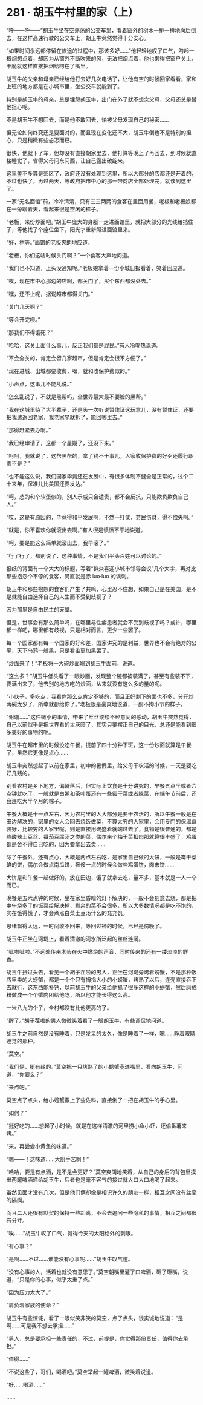 # 281 · 胡玉牛村里的家（上）

“呼——呼——”胡玉牛坐在空荡荡的公交车里，看着窗外的树木一排一排地向后倒去，在这样高速行驶的公交车上，胡玉牛竟然觉得十分安心。

“如果时间永远都停留在旅途的过程中，那该多好……”他轻轻地叹了口气，叼起一根烟想点着，却因为从窗外不断吹来的风，无法把烟点着，他也懒得把窗户关上，干脆就这样直接把烟给叼在了嘴里。

胡玉牛的父亲和母亲已经给他打去好几次电话了，让他有空的时候回家看看，家和上班的地方都是在小城市里，坐公交车就能到了。

特别是胡玉牛的母亲，总是埋怨胡玉牛，出门在外了就不想念父母，父母还总是替他担心呢。

不是胡玉牛不想回去，而是他不敢回去，怕被父母发现自己的秘密……

但无论如何终究还是要面对的，而且现在变化还不大，胡玉牛倒也不是特别的担心，只是稍微有些忐忑而已。

很快，他就下了车，但却没有直接朝家里去，他打算等晚上了再回去，到时候就直接睡觉了，省得父母问东问西，让自己露出破绽来。

这里差不多算是郊区了，政府还没有处理到这里，所以大部分的店都还是开着的，不过也快了，再过两天，等政府把市中心的那一带商店全部处理完，就该到这里了。

一家“无名面馆”前，冷冷清清，只有三三两两的食客在里面用餐，老板和老板娘都在一旁聊着天，看起来很是空闲的样子。

“老板，来份炒面吧。”胡玉牛庞大的身躯一走进面馆里，就把大部分的光线给挡住了，等他找了个座位坐下，阳光才重新照进面馆里来。

“好，稍等。”面馆的老板爽朗地应道。

“老板，你们这啥时候关门啊？”一个食客大声地问道。

“我们也不知道，上头没通知呢。”老板娘拿着一份小城日报看着，笑着回应道。

“唉，现在市中心那边的店啊，都关门了，买个东西都没处去。”

“嘿，还不止呢，据说超市都得关门。”

“关门几天啊？”

“等会开完呗。”

“那我们不得饿死？”

“哈哈，这关上面什么事儿，反正我们都是屁民。”有人冷嘲热讽道。

“不会全关的，肯定会留几家超市，但是肯定会很不方便了。”

“现在进城、出城都要收费，嘿，就和收保护费似的。”

“小声点，这事儿不能乱说。”

“怎么乱说了，不就是黑帮吗，全世界最大最不要脸的黑帮。”

“我在这城里待了大半辈子，还是头一次听说暂住证这玩意儿，没有暂住证，还要把我遣返回老家，我老家早就拆了，能回哪里去。”

“那得赶紧去办啊。”

“我已经申请了，这都一个星期了，还没下来。”

“呵呵，我就说了，这帮黑帮的，拿了钱不干事儿，人家收保护费的好歹还履行职责不是？”

“也不能这么说，我们国家毕竟还在发展中，有很多体制不健全是正常的，过个二十来年，保准儿比美国还要发达。”

“呵，怂的和个软蛋似的，别人示威只会谴责，都不会反抗，只能欺负欺负自己人。”

“哎，这是有原因的，毕竟得和平发展啊，不然一打仗，劳民伤财，得不偿失啊。”

“就是，你不喜欢你就滚出去啊。”有人很是愤愤不平地说道。

“呵，要是能这么简单就滚出去，我早滚了。”

“行了行了，都别说了，这种事情，不是我们平头百姓可以讨论的。”

报纸的背面有一个大大的标题，写着“群众喜迎小城市领导会议”几个大字，再对比那些抱怨个不停的食客，简直就是赤 luo·luo 的讽刺。

胡玉牛和那些抱怨的食客们产生了共鸣，心里忍不住想，如果自己是在美国，是不是就能自由选择自己的人生而不受到歧视了？

因为那里是自由民主的天堂。

但是，世事会有那么简单吗，在哪里易性癖患者就会不受到歧视了吗？或许，哪里都一样吧，哪里都有歧视，只是相对而言，更少一些罢了。

每一个国家都有每一个国家的好和差，国家讲究的是利益，世界也不会有绝对的公平，天下乌鸦一般黑，只是看谁更加黑罢了。

“炒面来了！”老板将一大碗炒面端到胡玉牛面前，说道。

“这么多？”胡玉牛低头看了一眼炒面，发现整个碗都被装满了，甚至有些装不下，要满出来了，他去别的地方吃的炒面，从来就没有这么多的量的呢。

“小伙子，多吃点，我看你那么点肯定不够的，而且正好剩下的面也不多，分开炒两碗太少了，所幸就都给你了。”老板很是豪爽地说道，一副不拘小节的样子。

“谢谢……”这件微小的事情，带来了丝丝缕缕不经意间的感动，胡玉牛突然觉得，自己以前似乎是把世界看的太灰暗了，其实只要摆正自己的目光，总还是能看到很多美好的事物的呢。

胡玉牛在超市里的时候没吃午餐，提前了四十分钟下班，这一份炒面就算是午餐了，虽然它更像是点心……

胡玉牛突然想起了以前在家里，初中的暑假里，给父母干农活的时候，一天是要吃好几残的。

别看农村是乡下地方，偏僻落后，但实际上饮食是十分讲究的，早餐五点半或者六点钟就吃了，一般就是白粥和茶叶蛋还有一些霉干菜或者腌菜，在端午节前后，还会连吃大半个月的粽子。

午餐大概是十一点左右，因为农村里的人大部分是要干农活的，所以午餐一般是在田边解决的，家里的女人会回去烧饭做菜，不算太穷的人家里，会用专门的保温盒装好，比较穷的人家里呢，则是直接用碗盛着就端过去了，食物是很普通的，都是些酸辣土豆丝、番茄豆腐汤之类的菜，偶尔来个梅干菜扣肉那就算很丰盛了，鸡蛋都是舍不得自己吃的，因为要拿出去卖……

除了午餐外，还有点心，大概是两点左右吃，是家里自己做的大饼，一般是霉干菜馅的饼，偶尔会做点南瓜饼，奢侈一点的时候会做些鸡蛋饼，肉末饼……

大饼是和午餐一起做好的，放在田边，饿了就拿去吃，量不多，基本就是一人一个而已。

晚餐是五六点钟的时候，坐在家里昏暗的灯下解决的，一般不会刻意去烧，都是把中午烧多了的饭菜给解决掉，剩余的菜不会很多，所以大多数情况都是吃不饱的，实在饿得慌了，才会煮点白菜土豆汤什么的充充饥。

思绪飘得太远，一时间收不回来，等回过神的时候，已经是傍晚了。

胡玉牛正坐在河堤上，看着清澈的河水所泛起的丝丝涟漪。

“呲啦呲啦。”不远处传来木头在火中燃烧的声音，同时传来的还有一缕淡淡的鲜香。

胡玉牛扭过头去，看见一个胡子茬啦的男人，正坐在河堤旁烤着螃蟹，不是那种饭店里卖的大螃蟹，都是一个个只有拇指大小的小螃蟹，烤熟了以后，连壳直接吞下去就行，这东西能补钙，以前胡玉牛的父亲给他抓了很多这样的小螃蟹，然后磨成粉做成一个个蟹肉团给他吃，所以他才能长得这么高。

一米八九的个子，全村都没有比他更高的了。

“醒了。”胡子茬啦的男人微微笑着看了一眼胡玉牛，有些调侃地问道。

胡玉牛之前自然是没有睡着，只是发呆的太久，像是睡着了一样，嗯……睁着眼睛睡觉的那种。

“莫空。”

“我们俩，挺有缘的。”莫空把一只烤熟了的小螃蟹塞进嘴里，看向胡玉牛，问道，“你要么？”

“来点吧。”

莫空点了点头，给小螃蟹撒上了些佐料，直接倒了一把在胡玉牛的手心里。

“如何？”

“挺好吃的……想起了小时候，就是在这样清澈的河里捞小鱼小虾，还偷番薯来烤。”

“来，再尝尝小黄鱼的味道。”

“嗯——！这味道……大厨手艺啊！”

“哈哈，要是有点酒，是不是会更好？”莫空爽朗地笑着，从自己的身后的背包里摸出两罐啤酒递给胡玉牛，后者也是毫不客气的接过就大口大口地喝了起来。

虽然见面才没有几次，但是他们俩却像是相识许久的朋友一样，相互之间没有丝毫的隔阂。

而且二人还很有默契的保持一些距离，不会去追问一些隐私的事情，相互之间都很有分寸。

“唉……”胡玉牛叹了口气，觉得今天的太阳格外的刺眼。

“有心事？”

“是啊……不过……谁能没有心事呢……”胡玉牛叹气道。

“没有心事的人，活着也就没有意思了。”莫空朝嘴里灌了口啤酒，砸了砸嘴，说道，“只是你的心事，似乎太重了点。”

“因为压力太大了。”

“肩负着家族的使命？”

胡玉牛有些惊诧，看了一眼似笑非笑的莫空，点了点头，很实诚地说道：“是啊……可是我不想去承担……”

“男人，总是要承担一些责任的，不过，前提是，你觉得那份责任，值得你去承担。”

“值得……”

“不说这些了，哥们，喝酒吧。”莫空举起一罐啤酒，微笑着说道。

“好……喝酒……”

……
